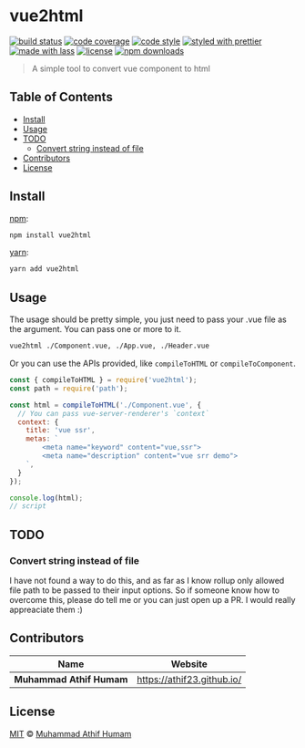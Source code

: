 # vue2html

[![build status](https://img.shields.io/travis/com/athif23/vue2html.svg)](https://travis-ci.com/athif23/vue2html)
[![code coverage](https://img.shields.io/codecov/c/github/athif23/vue2html.svg)](https://codecov.io/gh/athif23/vue2html)
[![code style](https://img.shields.io/badge/code_style-XO-5ed9c7.svg)](https://github.com/sindresorhus/xo)
[![styled with prettier](https://img.shields.io/badge/styled_with-prettier-ff69b4.svg)](https://github.com/prettier/prettier)
[![made with lass](https://img.shields.io/badge/made_with-lass-95CC28.svg)](https://lass.js.org)
[![license](https://img.shields.io/github/license/athif23/vue2html.svg)](LICENSE)
[![npm downloads](https://img.shields.io/npm/dt/vue2html.svg)](https://npm.im/vue2html)

> A simple tool to convert vue component to html 


## Table of Contents

* [Install](#install)
* [Usage](#usage)
* [TODO](#todo)
  * [Convert string instead of file](#convert-string-instead-of-file)
* [Contributors](#contributors)
* [License](#license)


## Install

[npm][]:

```sh
npm install vue2html
```

[yarn][]:

```sh
yarn add vue2html
```


## Usage

The usage should be pretty simple, you just need to pass your .vue file as the argument. You can pass one or more to it.

```sh
vue2html ./Component.vue, ./App.vue, ./Header.vue 
```

Or you can use the APIs provided, like `compileToHTML` or `compileToComponent`.

```js
const { compileToHTML } = require('vue2html');
const path = require('path');

const html = compileToHTML('./Component.vue', {
  // You can pass vue-server-renderer's `context`
  context: {
    title: 'vue ssr',
    metas: `
        <meta name="keyword" content="vue,ssr">
        <meta name="description" content="vue srr demo">
    `,
  }
});

console.log(html);
// script
```


## TODO

### Convert string instead of file

I have not found a way to do this, and as far as I know rollup only allowed file path to be passed to their input options. So if someone know how to overcome this, please do tell me or you can just open up a PR. I would really appreaciate them :)


## Contributors

| Name                     | Website                      |
| ------------------------ | ---------------------------- |
| **Muhammad Athif Humam** | <https://athif23.github.io/> |


## License

[MIT](LICENSE) © [Muhammad Athif Humam](https://athif23.github.io/)


## 

[npm]: https://www.npmjs.com/

[yarn]: https://yarnpkg.com/
